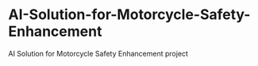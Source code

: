 # AI-Solution-for-Motorcycle-Safety-Enhancement
AI Solution for Motorcycle Safety Enhancement project 

